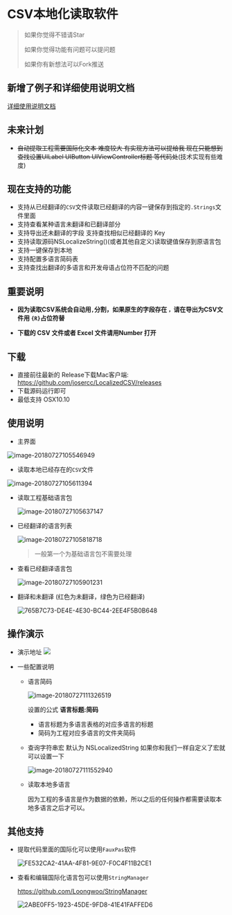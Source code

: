 
# CSV本地化读取软件

> 如果你觉得不错请Star
>
> 如果你觉得功能有问题可以提问题
>
> 如果你有新想法可以Fork推送
> 

## 新增了例子和详细使用说明文档
[详细使用说明文档](国际化工具使用详细说明.md)

## 未来计划

* ~~自动提取工程需要国际化文本 难度较大 有实现方法可以提给我 现在只能想到查找设置UILabel UIButton UIViewController标题 等代码处~~(技术实现有些难度)

## 现在支持的功能

* 支持从已经翻译的`CSV`文件读取已经翻译的内容一键保存到指定的`.Strings`文件里面
* 支持查看某种语言未翻译和已翻译部分
* 支持导出还未翻译的字段 支持查找相似已经翻译的 Key
* 支持读取源码NSLocalizeString()(或者其他自定义)读取键值保存到原语言包
* 支持一键保存到本地
* 支持配置多语言简码表
* 支持查找出翻译的多语言和开发母语占位符不匹配的问题

## 重要说明

* **因为读取CSV系统会自动用`,`分割，如果原生的字段存在 `，`请在导出为CSV文件用 `{R}`占位符替**

* **下载的 CSV 文件或者 Excel 文件请用Number 打开**

## 下载

* 直接前往最新的 Release下载Mac客户端: https://github.com/josercc/LocalizedCSV/releases
* 下载源码运行即可
* 最低支持 OSX10.10

## 使用说明

* 主界面

![image-20180727105546949](http://ipicimage-1251019290.coscd.myqcloud.com/2018-07-27-025548.png)

* 读取本地已经存在的`CSV`文件

![image-20180727105611394](http://ipicimage-1251019290.coscd.myqcloud.com/2018-07-27-025612.png)

* 读取工程基础语言包

  ![image-20180727105637147](http://ipicimage-1251019290.coscd.myqcloud.com/2018-07-27-025638.png)

* 已经翻译的语言列表

  ![image-20180727105818718](http://ipicimage-1251019290.coscd.myqcloud.com/2018-07-27-025821.png)

  > 一般第一个为基础语言包不需要处理

* 查看已经翻译语言包

  ![image-20180727105901231](http://ipicimage-1251019290.coscd.myqcloud.com/2018-07-27-025902.png)

* 翻译和未翻译 (红色为未翻译，绿色为已经翻译)

  ![765B7C73-DE4E-4E30-BC44-2EE4F5B0B648](http://ipicimage-1251019290.coscd.myqcloud.com/2018-07-27-63412.jpg)


## 操作演示

- 演示地址
![](https://github.com/josercc/LocalizedCSV/blob/master/2018-07-27%2011_38_14.gif?raw=true)

- 一些配置说明

  - 语言简码

    ![image-20180727111326519](http://ipicimage-1251019290.coscd.myqcloud.com/2018-07-27-063414.jpg)

    设置的公式 **语言标题:简码**

    - 语言标题为多语言表格的对应多语言的标题
    - 简码为工程对应多语言的文件夹简码

  - 查询字符串宏 默认为 NSLocalizedString 如果你和我们一样自定义了宏就可以设置一下

    ![image-20180727111552940](http://ipicimage-1251019290.coscd.myqcloud.com/2018-07-27-063415.jpg)

  - 读取本地多语言

    因为工程的多语言是作为数据的依赖，所以之后的任何操作都需要读取本地多语言之后才可以。

## 其他支持

* 提取代码里面的国际化可以使用`FauxPas`软件

  ![FE532CA2-41AA-4F81-9E07-F0C4F11B2CE1](http://ipicimage-1251019290.coscd.myqcloud.com/2018-07-27-063413.jpg)

* 查看和编辑国际化语言包可以使用`StringManager`

  https://github.com/Loongwoo/StringManager

  ![2ABE0FF5-1923-45DE-9FD8-41E41FAFFED6](http://ipicimage-1251019290.coscd.myqcloud.com/2018-07-27-063411.jpg)

  ​
